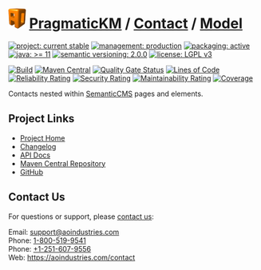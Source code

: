 # [<img src="ao-logo.png" alt="AO Logo" width="35" height="40">](https://github.com/ao-apps) [PragmaticKM](https://github.com/ao-apps/pragmatickm) / [Contact](https://github.com/ao-apps/pragmatickm-contact) / [Model](https://github.com/ao-apps/pragmatickm-contact-model)

[![project: current stable](https://pragmatickm.com/ao-badges/project-current-stable.svg)](https://aoindustries.com/life-cycle#project-current-stable)
[![management: production](https://pragmatickm.com/ao-badges/management-production.svg)](https://aoindustries.com/life-cycle#management-production)
[![packaging: active](https://pragmatickm.com/ao-badges/packaging-active.svg)](https://aoindustries.com/life-cycle#packaging-active)  
[![java: &gt;= 11](https://pragmatickm.com/ao-badges/java-11.svg)](https://docs.oracle.com/en/java/javase/11/)
[![semantic versioning: 2.0.0](https://pragmatickm.com/ao-badges/semver-2.0.0.svg)](http://semver.org/spec/v2.0.0.html)
[![license: LGPL v3](https://pragmatickm.com/ao-badges/license-lgpl-3.0.svg)](https://www.gnu.org/licenses/lgpl-3.0)

[![Build](https://github.com/ao-apps/pragmatickm-contact-model/workflows/Build/badge.svg?branch=1.x)](https://github.com/ao-apps/pragmatickm-contact-model/actions?query=workflow%3ABuild)
[![Maven Central](https://maven-badges.herokuapp.com/maven-central/com.pragmatickm/pragmatickm-contact-model/badge.svg)](https://maven-badges.herokuapp.com/maven-central/com.pragmatickm/pragmatickm-contact-model)
[![Quality Gate Status](https://sonarcloud.io/api/project_badges/measure?branch=1.x&project=com.pragmatickm%3Apragmatickm-contact-model&metric=alert_status)](https://sonarcloud.io/dashboard?branch=1.x&id=com.pragmatickm%3Apragmatickm-contact-model)
[![Lines of Code](https://sonarcloud.io/api/project_badges/measure?branch=1.x&project=com.pragmatickm%3Apragmatickm-contact-model&metric=ncloc)](https://sonarcloud.io/component_measures?branch=1.x&id=com.pragmatickm%3Apragmatickm-contact-model&metric=ncloc)  
[![Reliability Rating](https://sonarcloud.io/api/project_badges/measure?branch=1.x&project=com.pragmatickm%3Apragmatickm-contact-model&metric=reliability_rating)](https://sonarcloud.io/component_measures?branch=1.x&id=com.pragmatickm%3Apragmatickm-contact-model&metric=Reliability)
[![Security Rating](https://sonarcloud.io/api/project_badges/measure?branch=1.x&project=com.pragmatickm%3Apragmatickm-contact-model&metric=security_rating)](https://sonarcloud.io/component_measures?branch=1.x&id=com.pragmatickm%3Apragmatickm-contact-model&metric=Security)
[![Maintainability Rating](https://sonarcloud.io/api/project_badges/measure?branch=1.x&project=com.pragmatickm%3Apragmatickm-contact-model&metric=sqale_rating)](https://sonarcloud.io/component_measures?branch=1.x&id=com.pragmatickm%3Apragmatickm-contact-model&metric=Maintainability)
[![Coverage](https://sonarcloud.io/api/project_badges/measure?branch=1.x&project=com.pragmatickm%3Apragmatickm-contact-model&metric=coverage)](https://sonarcloud.io/component_measures?branch=1.x&id=com.pragmatickm%3Apragmatickm-contact-model&metric=Coverage)

Contacts nested within [SemanticCMS](https://github.com/ao-apps/semanticcms) pages and elements.

## Project Links
* [Project Home](https://pragmatickm.com/contact/model/)
* [Changelog](https://pragmatickm.com/contact/model/changelog)
* [API Docs](https://pragmatickm.com/contact/model/apidocs/)
* [Maven Central Repository](https://central.sonatype.com/search?namespace=com.pragmatickm&q=a%3Apragmatickm-contact-model)
* [GitHub](https://github.com/ao-apps/pragmatickm-contact-model)

## Contact Us
For questions or support, please [contact us](https://aoindustries.com/contact):

Email: [support@aoindustries.com](mailto:support@aoindustries.com)  
Phone: [1-800-519-9541](tel:1-800-519-9541)  
Phone: [+1-251-607-9556](tel:+1-251-607-9556)  
Web: https://aoindustries.com/contact
